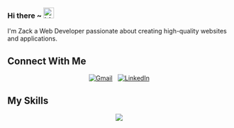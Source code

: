 ### Hi there ~ <img src="https://user-images.githubusercontent.com/1303154/88677602-1635ba80-d120-11ea-84d8-d263ba5fc3c0.gif" width="24px" alt="hi">

I'm Zack a Web Developer passionate about creating high-quality websites and applications.

## Connect With Me

<div align="center">

[![Gmail](https://skillicons.dev/icons?i=gmail)](mailto:zb01406@gmail.com?subject=Hello%20Zack,%20From%20Github)  &nbsp;
[![LinkedIn](https://skillicons.dev/icons?i=linkedin)](https://www.linkedin.com/in/zb01406/) 
</div>

## My Skills

<div align="center">
    <img src="https://skillicons.dev/icons?i=html,css,js,react,sass,tailwind,php,bash,docker,git,linux,md,mysql,vim,bun&perline=4" />
</div>
